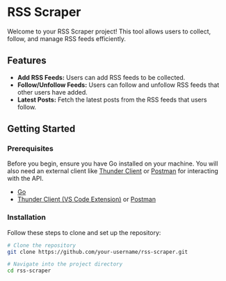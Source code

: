 # RSS Scraper

Welcome to your RSS Scraper project! This tool allows users to collect, follow, and manage RSS feeds efficiently.

## Features

- **Add RSS Feeds:** Users can add RSS feeds to be collected.
- **Follow/Unfollow Feeds:** Users can follow and unfollow RSS feeds that other users have added.
- **Latest Posts:** Fetch the latest posts from the RSS feeds that users follow.

## Getting Started

### Prerequisites

Before you begin, ensure you have Go installed on your machine. You will also need an external client like [Thunder Client](https://www.thunderclient.io/) or [Postman](https://www.postman.com/) for interacting with the API.

- [Go](https://golang.org/doc/install)
- [Thunder Client (VS Code Extension)](https://www.thunderclient.io/) or [Postman](https://www.postman.com/)

### Installation

Follow these steps to clone and set up the repository:

```bash
# Clone the repository
git clone https://github.com/your-username/rss-scraper.git

# Navigate into the project directory
cd rss-scraper
